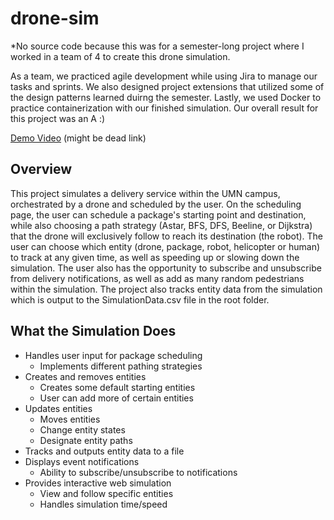 # drone-sim

*No source code because this was for a semester-long project where I worked in a team of 4 to create this drone simulation.

As a team, we practiced agile development while using Jira to manage our tasks and sprints. We also designed project extensions that utilized some of the design patterns learned duirng the semester. Lastly, we used Docker to practice containerization with our finished simulation. Our overall result for this project was an A :) 

[Demo Video](https://youtu.be/4glJjDvvXKY) (might be dead link)

## Overview

This project simulates a delivery service within the UMN campus, orchestrated by a drone and scheduled by the user. On the scheduling page, the user can schedule a package's starting point and destination, while also choosing a path strategy (Astar, BFS, DFS, Beeline, or Dijkstra) that the drone will exclusively follow to reach its destination (the robot). The user can choose which entity (drone, package, robot, helicopter or human) to track at any given time, as well as speeding up or slowing down the simulation. The user also has the opportunity to subscribe and unsubscribe from delivery notifications, as well as add as many random pedestrians within the simulation. The project also tracks entity data from the simulation which is output to the SimulationData.csv file in the root folder.

## What the Simulation Does
- Handles user input for package scheduling
    - Implements different pathing strategies
- Creates and removes entities
    - Creates some default starting entities
    - User can add more of certain entities
- Updates entities
    - Moves entities
    - Change entity states
    - Designate entity paths
- Tracks and outputs entity data to a file
- Displays event notifications
    - Ability to subscribe/unsubscribe to notifications
- Provides interactive web simulation
    - View and follow specific entities
    - Handles simulation time/speed
